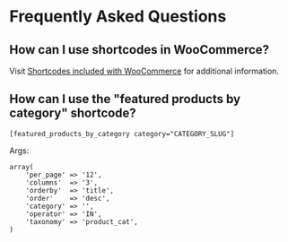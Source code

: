 # Frequently Asked Questions #

## How can I use shortcodes in WooCommerce? ##

Visit [Shortcodes included with WooCommerce](https://docs.woothemes.com/document/woocommerce-shortcodes/) for additional information.  

## How can I use the "featured products by category" shortcode? ##

`[featured_products_by_category category="CATEGORY_SLUG"]`  

Args:  
```  
array(
    'per_page' => '12',
    'columns'  => '3',
    'orderby'  => 'title',
    'order'    => 'desc',
    'category' => '',
    'operator' => 'IN',
    'taxonomy' => 'product_cat',
)
```
